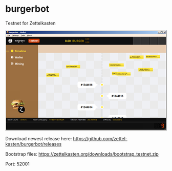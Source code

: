# burgerbot
Testnet for Zettelkasten

<img src="doc/pics/screenshot_timeline.png"/>

Download newest release here: https://github.com/zettel-kasten/burgerbot/releases

Bootstrap files: https://zettelkasten.org/downloads/bootstrap_testnet.zip

Port: 52001
